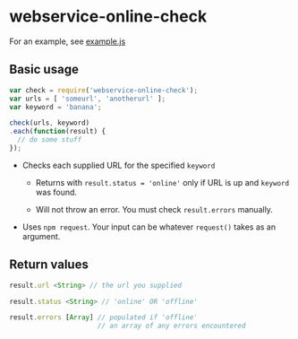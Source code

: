 # webservice-online-check

For an example, see [example.js](example.js)

## Basic usage

```js
var check = require('webservice-online-check');
var urls = [ 'someurl', 'anotherurl' ];
var keyword = 'banana';

check(urls, keyword)
.each(function(result) {
  // do some stuff
});
```

* Checks each supplied URL for the specified `keyword`

  * Returns with `result.status = 'online'` only if URL is up and `keyword`
    was found.

  * Will not throw an error.  You must check `result.errors` manually.

* Uses `npm request`.  Your input can be whatever `request()` takes as an
  argument.

## Return values

```js
result.url <String> // the url you supplied

result.status <String> // 'online' OR 'offline'

result.errors [Array] // populated if 'offline'
                      // an array of any errors encountered
```
